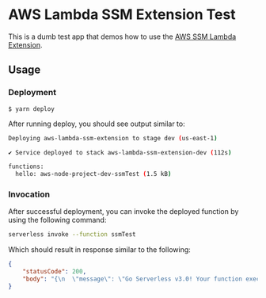 # AWS Lambda SSM Extension Test

This is a dumb test app that demos how to use the [AWS SSM Lambda Extension](https://docs.aws.amazon.com/systems-manager/latest/userguide/ps-integration-lambda-extensions.html).

## Usage

### Deployment

```
$ yarn deploy
```

After running deploy, you should see output similar to:

```bash
Deploying aws-lambda-ssm-extension to stage dev (us-east-1)

✔ Service deployed to stack aws-lambda-ssm-extension-dev (112s)

functions:
  hello: aws-node-project-dev-ssmTest (1.5 kB)
```

### Invocation

After successful deployment, you can invoke the deployed function by using the following command:

```bash
serverless invoke --function ssmTest
```

Which should result in response similar to the following:

```json
{
    "statusCode": 200,
    "body": "{\n  \"message\": \"Go Serverless v3.0! Your function executed successfully!\"\n}"
}
```
